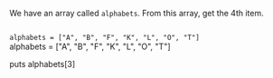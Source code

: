 We have an array called `alphabets`.
From this array, get the 4th item.

<codeblock language="ruby" type="exercise" testMode="fixedInput">
<code>
alphabets = ["A", "B", "F", "K", "L", "O", "T"]
</code>

<solution>
alphabets = ["A", "B", "F", "K", "L", "O", "T"]

puts alphabets[3]
</solution>
</codeblock>